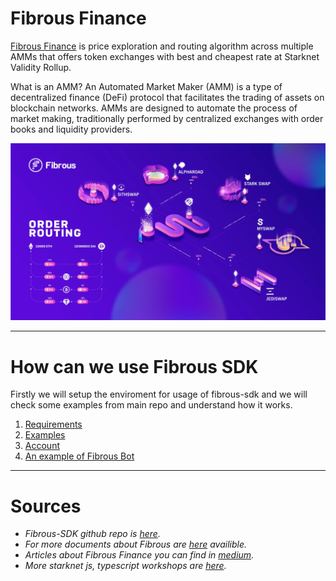# Fibrous Finance

[Fibrous Finance](https://fibrous.finance) is price exploration and routing algorithm across multiple AMMs that offers token exchanges with best and cheapest rate at Starknet Validity Rollup.

What is an AMM?
An Automated Market Maker (AMM) is a type of decentralized finance (DeFi) protocol that facilitates the trading of assets on blockchain networks. AMMs are designed to automate the process of market making, traditionally performed by centralized exchanges with order books and liquidity providers.

![AllAMMsinone](./images/1_rzmx2P9S0FJQ4-F3mVcMgg.webp)

---

# How can we use Fibrous SDK

Firstly we will setup the enviroment for usage of fibrous-sdk and we will check some examples from main repo and understand how it works.

1. [Requirements](./chapters/1.%Requirements.md)
2. [Examples](./chapters/2.%Examples.md)
3. [Account](./chapters/3.%Account.md)
4. [An example of Fibrous Bot](./chapters/4.%An%example%of%Fibrous%Bot.md)

---

# Sources
- *Fibrous-SDK github repo is [here](https://github.com/Fibrous-Finance/router-sdk/tree/main).*
- *For more documents about Fibrous are [here](https://docs.fibrous.finance/introduction/an-overview-of-fibrous) availible.*
- *Articles about Fibrous Finance you can find in [medium](https://medium.com/@fibrous).*
- *More starknet js, typescript workshops are [here](https://github.com/PhilippeR26/starknet.js-workshop-typescript).*